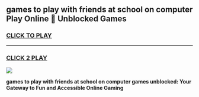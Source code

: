 
## games to play with friends at school on computer Play Online 👋 Unblocked Games
<h3>
<a href="https://news.freeplayer.one?title=games_to_play_with_friends_at_school_on_computer&ref=17GH">CLICK TO PLAY</a></h3>
<hr>

<h3>
<a href="https://news.freeplayer.one?title=games_to_play_with_friends_at_school_on_computer&ref=17GH">CLICK 2 PLAY</a>
  
</h3>

<a href="https://news.freeplayer.one?title=games_to_play_with_friends_at_school_on_computer&ref=17GH/"><img src="https://clearcache.store/games.png"></a>


**games to play with friends at school on computer games unblocked: Your Gateway to Fun and Accessible Online Gaming**
